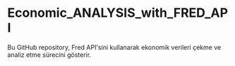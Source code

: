 # Economic_ANALYSIS_with_FRED_API
Bu GitHub repository, Fred API'sini kullanarak ekonomik verileri çekme ve analiz etme sürecini gösterir.
